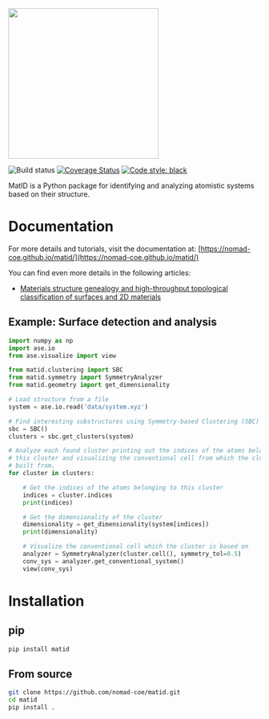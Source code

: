 <img src="https://raw.githubusercontent.com/nomad-coe/matid/main/docs/static/img/logo.png" width="300">

![Build status](https://github.com/nomad-coe/matid/actions/workflows/test.yml/badge.svg)
[![Coverage Status](https://coveralls.io/repos/github/nomad-coe/matid/badge.svg?branch=main)](https://coveralls.io/github/nomad-coe/matid?branch=main)
[![Code style: black](https://img.shields.io/badge/code%20style-black-000000.svg)](https://github.com/psf/black)

MatID is a Python package for identifying and analyzing atomistic systems based
on their structure.

# Documentation
For more details and tutorials, visit the documentation at:
[https://nomad-coe.github.io/matid/](https://nomad-coe.github.io/matid/)

You can find even more details in the following articles:

- [Materials structure genealogy and high-throughput topological classification of surfaces and 2D materials](<https://doi.org/10.1038/s41524-018-0107-6>)

## Example: Surface detection and analysis

```python
import numpy as np
import ase.io
from ase.visualize import view

from matid.clustering import SBC
from matid.symmetry import SymmetryAnalyzer
from matid.geometry import get_dimensionality

# Load structure from a file
system = ase.io.read('data/system.xyz')

# Find interesting substructures using Symmetry-based Clustering (SBC)
sbc = SBC()
clusters = sbc.get_clusters(system)

# Analyze each found cluster printing out the indices of the atoms belonging to
# this cluster and visualizing the conventional cell from which the cluster was
# built from.
for cluster in clusters:

	# Get the indices of the atoms belonging to this cluster
	indices = cluster.indices
	print(indices)

	# Get the dimensionality of the cluster
	dimensionality = get_dimensionality(system[indices])
	print(dimensionality)

	# Visualize the conventional cell which the cluster is based on
	analyzer = SymmetryAnalyzer(cluster.cell(), symmetry_tol=0.5)
	conv_sys = analyzer.get_conventional_system()
	view(conv_sys)

```

# Installation

## pip
```sh
pip install matid
```

## From source
```sh
git clone https://github.com/nomad-coe/matid.git
cd matid
pip install .
```

